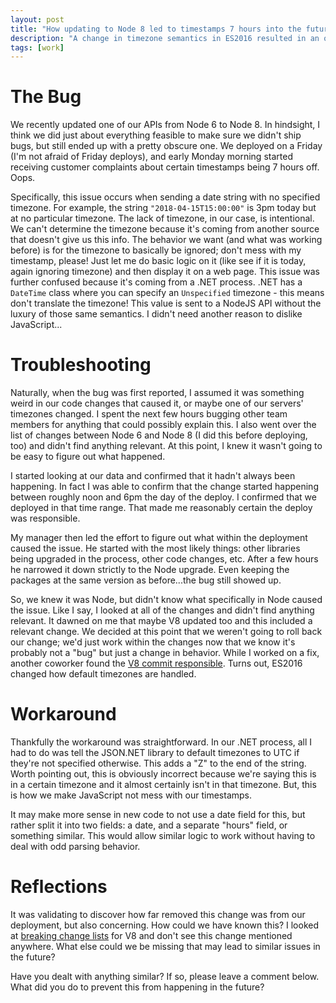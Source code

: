 ```yaml
---
layout: post
title: "How updating to Node 8 led to timestamps 7 hours into the future"
description: "A change in timezone semantics in ES2016 resulted in an obscure bug with huge consequences."
tags: [work]
---
```


# The Bug

We recently updated one of our APIs from Node 6 to Node 8. In hindsight, I think we did just about everything feasible to make sure we didn't ship bugs, but still ended up with a pretty obscure one. We deployed on a Friday (I'm not afraid of Friday deploys), and early Monday morning started receiving customer complaints about certain timestamps being 7 hours off. Oops.

Specifically, this issue occurs when sending a date string with no specified timezone. For example, the string `"2018-04-15T15:00:00"` is 3pm today but at no particular timezone. The lack of timezone, in our case, is intentional. We can't determine the timezone because it's coming from another source that doesn't give us this info. The behavior we want (and what was working before) is for the timezone to basically be ignored; don't mess with my timestamp, please! Just let me do basic logic on it (like see if it is today, again ignoring timezone) and then display it on a web page. This issue was further confused because it's coming from a .NET process. .NET has a `DateTime` class where you can specify an `Unspecified` timezone - this means don't translate the timezone! This value is sent to a NodeJS API without the luxury of those same semantics. I didn't need another reason to dislike JavaScript...

# Troubleshooting

Naturally, when the bug was first reported, I assumed it was something weird in our code changes that caused it, or maybe one of our servers' timezones changed. I spent the next few hours bugging other team members for anything that could possibly explain this. I also went over the list of changes between Node 6 and Node 8 (I did this before deploying, too) and didn't find anything relevant. At this point, I knew it wasn't going to be easy to figure out what happened.

I started looking at our data and confirmed that it hadn't always been happening. In fact I was able to confirm that the change started happening between roughly noon and 6pm the day of the deploy. I confirmed that we deployed in that time range. That made me reasonably certain the deploy was responsible.

My manager then led the effort to figure out what within the deployment caused the issue. He started with the most likely things: other libraries being upgraded in the process, other code changes, etc. After a few hours he narrowed it down strictly to the Node upgrade. Even keeping the packages at the same version as before...the bug still showed up.

So, we knew it was Node, but didn't know what specifically in Node caused the issue. Like I say, I looked at all of the changes and didn't find anything relevant. It dawned on me that maybe V8 updated too and this included a relevant change. We decided at this point that we weren't going to roll back our change; we'd just work within the changes now that we know it's probably not a "bug" but just a change in behavior. While I worked on a fix, another coworker found the [V8 commit responsible](https://github.com/v8/v8/commit/d31c5410c4fdfc5eb66582892d5e3ecd3706bd58). Turns out, ES2016 changed how default timezones are handled.

# Workaround

Thankfully the workaround was straightforward. In our .NET process, all I had to do was tell the JSON.NET library to default timezones to UTC if they're not specified otherwise. This adds a "Z" to the end of the string. Worth pointing out, this is obviously incorrect because we're saying this is in a certain timezone and it almost certainly isn't in that timezone. But, this is how we make JavaScript not mess with our timestamps.

It may make more sense in new code to not use a date field for this, but rather split it into two fields: a date, and a separate "hours" field, or something similar. This would allow similar logic to work without having to deal with odd parsing behavior.

# Reflections

It was validating to discover how far removed this change was from our deployment, but also concerning. How could we have known this? I looked at [breaking change lists](https://docs.google.com/document/d/1g8JFi8T_oAE_7uAri7Njtig7fKaPDfotU6huOa1alds/edit) for V8 and don't see this change mentioned anywhere. What else could we be missing that may lead to similar issues in the future?

Have you dealt with anything similar? If so, please leave a comment below. What did you do to prevent this from happening in the future?
